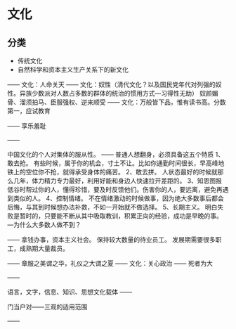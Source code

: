 # 文化

## 分类

- 传统文化
- 自然科学和资本主义生产关系下的新文化



——
文化：人命关天
——
文化：奴性（清代文化？以及国民党年代对列强的奴性。异族少数派对人数占多数的群体的统治的惯用方式—习得性无助）
奴颜媚骨、溜须拍马、臣服强权、逆来顺受
——
文化：万般皆下品，惟有读书高。分数第一，应试教育

——
享乐羞耻

——

中国文化的个人对集体的服从性。
——
普通人想翻身，必须具备这五个特质
1、敢去抢。
有些时候，属于你的机会，寸土不让。比如你通勤时间很长，早高峰地铁上的空位你不抢，就得承受身体的痛苦。
2、敢去拼。
人状态最好的时候就那么几年，体力精力专力最好，利用好能和身边人快速拉开差距的。
3、知恩图报
低谷时帮过你的人，懂得珍惜，要及时反馈他们。伤害你的人，要远离，避免再遇到类似的人。
4、控制情绪。
不在情绪激动的时候做事，因为绝大多数事后都会后悔，与其到时候想办法补救，不如一开始就不做选择。
5、长期主义。
明白失败是暂时的，只要能不断从其中吸取教训，积累正向的经验，成功是早晚的事。
—为什么大多数人做不到？

——
拿钱办事，资本主义社会。
保持较大数量的待业员工。
发展期需要很多职工，成熟期大量裁员。

——
章服之美谓之华，礼仪之大谓之夏
——
文化：关心政治
——
死者为大

——

语言，文字，信息、知识、思想文化载体
——

门当户对——三观的适用范围

——

